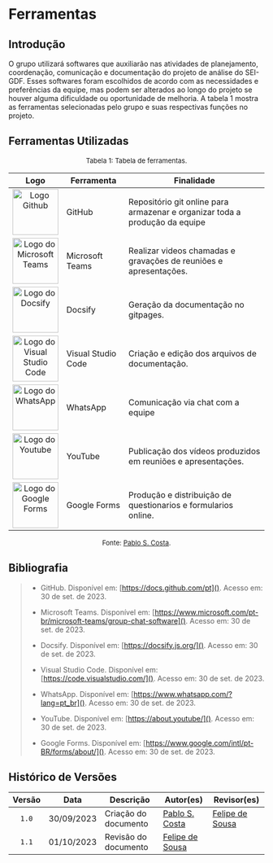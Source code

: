 # Ferramentas

## Introdução

O grupo utilizará softwares que auxiliarão nas atividades de planejamento, coordenação, comunicação e documentação do projeto de análise do SEI-GDF. Esses softwares foram escolhidos de acordo com as necessidades e preferências da equipe, mas podem ser alterados ao longo do projeto se houver alguma dificuldade ou oportunidade de melhoria. A tabela 1 mostra as ferramentas selecionadas pelo grupo e suas respectivas funções no projeto.

## Ferramentas Utilizadas

<font size="2"><p style="text-align: center">Tabela 1: Tabela de ferramentas.</p></font>

<center>

| Logo | Ferramenta | Finalidade |
| :--: | ---------- | ---------- |
| <img alt="Logo Github" src="https://github.com/Interacao-Humano-Computador/2023.2-SEI-GDF/assets/95441810/079bdf8f-7bce-446e-9146-3dc388827732" width="90"> | GitHub | Repositório git online para armazenar e organizar toda a produção da equipe |
| <img alt="Logo do Microsoft Teams" src="https://github.com/Interacao-Humano-Computador/2023.2-SEI-GDF/assets/95441810/c2441be1-90da-44cc-96fd-3a6c938ed80e" width="90"> | Microsoft Teams | Realizar videos chamadas e gravações de reuniões e apresentações. |
| <img alt="Logo do Docsify" src="https://github.com/Interacao-Humano-Computador/2023.2-SEI-GDF/assets/95441810/45b39f76-a248-4a0f-aa3b-103504eb4e4a" width="90"> | Docsify | Geração da documentação no gitpages. |
| <img alt="Logo do Visual Studio Code" src="https://github.com/Interacao-Humano-Computador/2023.2-SEI-GDF/assets/95441810/f3db70c9-326f-4b2c-8279-66441e7e619a" width="90"> | Visual Studio Code | Criação e edição dos arquivos de documentação. |
| <img alt="Logo do WhatsApp" src="https://github.com/Interacao-Humano-Computador/2023.2-SEI-GDF/assets/95441810/f6f5eabb-5c12-4e4a-8092-05f0ce968649" width="90"> | WhatsApp | Comunicação via chat com a equipe |
| <img alt="Logo do Youtube" src="https://github.com/Interacao-Humano-Computador/2023.2-SEI-GDF/assets/95441810/7efd08e3-c792-4789-a677-0b131b0935de" width="90"> | YouTube | Publicação dos vídeos produzidos em reuniões e apresentações. |
| <img alt="Logo do Google Forms" src="https://github.com/Interacao-Humano-Computador/2023.2-SEI-GDF/assets/95441810/4c093ad1-3d24-49a3-9cef-a4471a4cadbf" width="90"> | Google Forms | Produção e distribuição de questionarios e formularios online. |

</center>

<font size="2"><p style="text-align: center">Fonte: [Pablo S. Costa](https://github.com/pabloheika).</p></font>

## Bibliografia

> - GitHub. Disponível em: [https://docs.github.com/pt](). Acesso em: 30 de set. de 2023.
>
> - Microsoft Teams. Disponível em: [https://www.microsoft.com/pt-br/microsoft-teams/group-chat-software](). Acesso em: 30 de set. de 2023.
>
> - Docsify. Disponível em: [https://docsify.js.org/](). Acesso em: 30 de set. de 2023.
>
> - Visual Studio Code. Disponível em: [https://code.visualstudio.com/](). Acesso em: 30 de set. de 2023.
>
> - WhatsApp. Disponível em: [https://www.whatsapp.com/?lang=pt_br](). Acesso em: 30 de set. de 2023.
>
> - YouTube. Disponível em: [https://about.youtube/](). Acesso em: 30 de set. de 2023.
>
> - Google Forms. Disponível em: [https://www.google.com/intl/pt-BR/forms/about/](). Acesso em: 30 de set. de 2023.
>

## Histórico de Versões

| Versão | Data | Descrição | Autor(es) | Revisor(es) |
| :------: | :--------: | -------------------- | ----------------------------------------------- | ----------- |
| `1.0`  | 30/09/2023 | Criação do documento | [Pablo S. Costa](https://github.com/pabloheika) | [Felipe de Sousa](https://github.com/fsousac) |  |
| `1.1`  | 01/10/2023 | Revisão do documento | [Felipe de Sousa](https://github.com/fsousac) |  |
